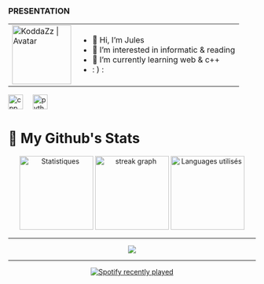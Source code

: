 <h3>PRESENTATION</h3>
<table>
    <tr>
    <td>
    <img align="middle" src="https://raw.githubusercontent.com/KoddaZz/KoddaZz/main/Images/avatar-round.png" alt="KoddaZz | Avatar" width="120px"/>
    </td><td>
    <ul>
    <li> 👋 Hi, I’m Jules
    <li> 👀 I’m interested in informatic & reading
    <li> 🌱 I’m currently learning web & c++
    <li> : ) :
    </ul>
    </td></tr>
 </table>


<div align="left">
  <img src="https://www.svgrepo.com/show/452183/cpp.svg" height="30" alt="cpp logo"  />
  <img width="12" />
  <img src="https://www.svgrepo.com/show/452091/python.svg" height="30" alt="python logo" />
  <img width="12" />
</div>

<h1 align="left"> 📍 My Github's Stats </h1>


<div align="center">
  <img src="https://github-readme-stats.vercel.app/api?username=KoddaZz&hide_title=false&hide_rank=false&show_icons=true&include_all_commits=true&count_private=true&disable_animations=false&theme=dark&locale=en&hide_border=true" height="150" alt="Statistiques"  />
  <img src="https://streak-stats.demolab.com?user=KoddaZz&locale=en&mode=daily&theme=dark&hide_border=true&border_radius=5" height="150" alt="streak graph"  />
  <img src="https://github-readme-stats.vercel.app/api/top-langs?username=KoddaZz&locale=en&hide_title=false&layout=compact&card_width=320&langs_count=5&theme=dark&hide_border=true" height="150" alt="Languages utilisés"  />
</div>

---

<p align="center"> <img src="https://github-profile-trophy.vercel.app/?username=KoddaZz&theme=onedark&no-frame=true&no-bg=true&margin-w=15&column=5"</p>

---

<div align="center">
  <a href="https://open.spotify.com/user/31vzig5q54gvmnua6zxbirqtz75u?si=7c371e1e4f4d4d7f">
    <img src="https://spotify-recently-played-readme.vercel.app/api?user=31vzig5q54gvmnua6zxbirqtz75u&count=5&unique=true" alt="Spotify recently played"  />
  </a>
</div>
<!---
KoddaZz/KoddaZz is a ✨ special ✨ repository because its `README.md` (this file) appears on your GitHub profile.
You can click the Preview link to take a look at your changes.
--->
